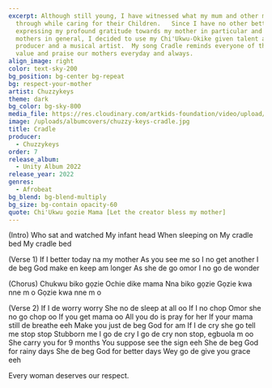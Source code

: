 ```yaml
---
excerpt: Although still young, I have witnessed what my mum and other mums go
  through while caring for their Children.   Since I have no other better way of
  expressing my profound gratitude towards my mother in particular and all
  mothers in general, I decided to use my Chi'Ukwu-Okike given talent as a music
  producer and a musical artist.  My song Cradle reminds everyone of the need to
  value and praise our mothers everyday and always.
align_image: right
color: text-sky-200
bg_position: bg-center bg-repeat
bg: respect-your-mother
artist: Chuzzykeys
theme: dark
bg_color: bg-sky-800
media_file: https://res.cloudinary.com/artkids-foundation/video/upload/v1664797977/07._Chuzzykeys_-_Cradle_cupvin.mp3
image: /uploads/albumcovers/chuzzy-keys-cradle.jpg
title: Cradle
producer:
  - Chuzzykeys
order: 7
release_album:
  - Unity Album 2022
release_year: 2022
genres:
  - Afrobeat
bg_blend: bg-blend-multiply
bg_size: bg-contain opacity-60
quote: Chi'Ukwu gozie Mama [Let the creator bless my mother]
---
```

(Intro)
Who sat and watched
My infant head
When sleeping on
My cradle bed
My cradle bed

(Verse 1)
If I better today na my mother
As you see me so I no get another
I de beg God make en keep am longer
As she de go omor I no go de wonder

(Chorus)
Chukwu biko gọzie
Ochie dike mama
Nna biko gọzie
Gọzie kwa nne m o
Gọzie kwa nne m o

(Verse 2)
If I de worry worry
She no de sleep at all oo
If I no chop
Omor she no go chop oo
If you get mama oo
All you do is pray for her
If your mama still de breathe eeh
Make you just de beg God for am
If I de cry she go tell me stop stop
Stubborn me I go de cry
I go de cry non stop, egbuola m oo
She carry you for 9 months
You suppose see the sign eeh
She de beg God for rainy days
She de beg God for better days
Wey go de give you grace eeh

Every woman deserves our respect.

